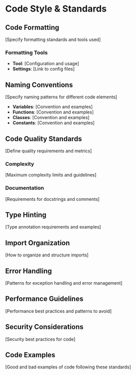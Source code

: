 # Code Style & Standards

## Code Formatting
[Specify formatting standards and tools used]

### Formatting Tools
- **Tool**: [Configuration and usage]
- **Settings**: [Link to config files]

## Naming Conventions
[Specify naming patterns for different code elements]

- **Variables**: [Convention and examples]
- **Functions**: [Convention and examples] 
- **Classes**: [Convention and examples]
- **Constants**: [Convention and examples]

## Code Quality Standards
[Define quality requirements and metrics]

### Complexity
[Maximum complexity limits and guidelines]

### Documentation
[Requirements for docstrings and comments]

## Type Hinting
[Type annotation requirements and examples]

## Import Organization
[How to organize and structure imports]

## Error Handling
[Patterns for exception handling and error management]

## Performance Guidelines
[Performance best practices and patterns to avoid]

## Security Considerations
[Security best practices for code]

## Code Examples
[Good and bad examples of code following these standards] 
